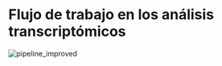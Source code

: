 # Flujo de trabajo en los análisis transcriptómicos
![pipeline_improved](https://github.com/er-biotecazu/TFG/assets/145058927/d3dcd854-0e54-4b80-ba8f-64293bc894cb)
